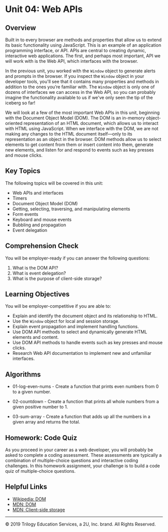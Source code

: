 # Unit 04: Web APIs

## Overview
Built in to every browser are methods and properties that allow us to extend its basic functionality using JavaScript. This is an example of an application programming interface, or API. APIs are central to creating dynamic, interactive web applications. The first, and perhaps most important, API we will work with is the Web API, which interfaces with the browser. 

In the previous unit, you worked with the `Window` object to generate alerts and prompts in the browser. If you inspect the `Window` object in your developer tools, you'll see that it contains many properties and methods in addition to the ones you’re familiar with. The `Window` object is only one of dozens of interfaces we can access in the Web API, so you can probably imagine the functionality available to us if we've only seen the tip of the iceberg so far!  

We will look at a few of the most important Web APIs in this unit, beginning with the Document Object Model (DOM). The DOM is an in-memory object-oriented representation of an HTML document, which allows us to interact with HTML using JavaScript. When we interface with the DOM, we are not making any changes to the HTML document itself—only to its representation as an object in the browser. DOM methods allow us to select elements to get content from them or insert content into them, generate new elements, and listen for and respond to events such as key presses and mouse clicks.


## Key Topics
The following topics will be covered in this unit:
* Web APIs and interfaces
* Timers
* Document Object Model (DOM)
* Getting, selecting, traversing, and manipulating elements
* Form events
* Keyboard and mouse events
* Bubbling and propagation
* Event delegation


## Comprehension Check
You will be employer-ready if you can answer the following questions:
1. What is the DOM API?
2. What is event delegation?
3. What is the purpose of client-side storage?


## Learning Objectives
You will be employer-competitive if you are able to:
* Explain and identify the document object and its relationship to HTML.
* Use the `Window` object for local and session storage.
* Explain event propagation and implement handling functions.
* Use DOM API methods to select and dynamically generate HTML elements and content.
* Use DOM API methods to handle events such as key presses and mouse clicks.
* Research Web API documentation to implement new and unfamiliar interfaces.

## Algorithms

* 01-log-even-nums - Create a function that prints even numbers from 0 to a given number.

* 02-countdown - Create a function that prints all whole numbers from a given positive number to 1.

* 03-sum-array - Create a function that adds up all the numbers in a given array and returns the total.

## Homework: Code Quiz
As you proceed in your career as a web developer, you will probably be asked to complete a coding assessment. These assessments are typically a combination of multiple-choice questions and interactive coding challenges. In this homework assignment, your challenge is to build a code quiz of multiple-choice questions.


## Helpful Links
* [Wikipedia: DOM](https://en.wikipedia.org/wiki/Document_Object_Model)
* [MDN: DOM](https://developer.mozilla.org/en-US/docs/Web/API/Document_Object_Model)
* [MDN: Client-side storage](https://developer.mozilla.org/en-US/docs/Learn/JavaScript/Client-side_web_APIs/Client-side_storage)


- - -
© 2019 Trilogy Education Services, a 2U, Inc. brand. All Rights Reserved.
